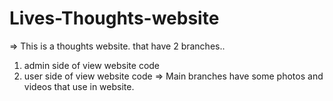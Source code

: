 # Lives-Thoughts-website
=> This is a thoughts website. that have 2 branches.. 
1) admin side of view website code
2) user side of view website code
=> Main branches have some photos and videos that use in website.

  
